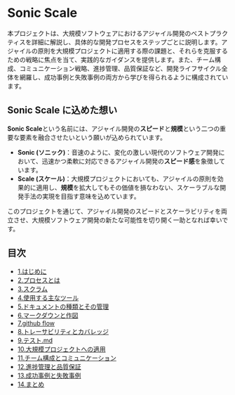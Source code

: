 # Sonic Scale

本プロジェクトは、大規模ソフトウェアにおけるアジャイル開発のベストプラクティスを詳細に解説し、具体的な開発プロセスをステップごとに説明します。アジャイルの原則を大規模プロジェクトに適用する際の課題と、それらを克服するための戦略に焦点を当て、実践的なガイダンスを提供します。また、チーム構成、コミュニケーション戦略、進捗管理、品質保証など、開発ライフサイクル全体を網羅し、成功事例と失敗事例の両方から学びを得られるように構成されています。

## Sonic Scale に込めた想い

**Sonic Scale**という名前には、アジャイル開発の**スピード**と**規模**という二つの重要な要素を融合させたいという願いが込められています。

*   **Sonic (ソニック)**：音速のように、変化の激しい現代のソフトウェア開発において、迅速かつ柔軟に対応できるアジャイル開発の**スピード感**を象徴しています。
*   **Scale (スケール)**：大規模プロジェクトにおいても、アジャイルの原則を効果的に適用し、**規模**を拡大してもその価値を損なわない、スケーラブルな開発手法の実現を目指す意味を込めています。

このプロジェクトを通じて、アジャイル開発のスピードとスケーラビリティを両立させ、大規模ソフトウェア開発の新たな可能性を切り開く一助となれば幸いです。


## 目次
- [1.はじめに](doc/1.はじめに.md)
- [2.プロセスとは](doc/2.プロセスとは.md)
- [3.スクラム](doc/3.スクラム.md)
- [4.使用する主なツール](doc/4.使用する主なツール.md)
- [5.ドキュメントの種類とその管理](doc/5.ドキュメントの種類とその管理.md)
- [6.マークダウンと作図](doc/6.マークダウンと作図.md)
- [7.github flow](doc/7.github-flow.md)
- [8.トレーサビリティとカバレッジ](doc/8.トレーサビリティとカバレッジ.md)
- [9.テスト.md](doc/9.テスト.md)
- [10.大規模プロジェクトへの適用](doc/10.大規模プロジェクトへの適用.md)
- [11.チーム構成とコミュニケーション](doc/11.チーム構成とコミュニケーション.md)
- [12.進捗管理と品質保証](doc/12.進捗管理と品質保証.md)
- [13.成功事例と失敗事例](doc/13.成功事例と失敗事例.md)
- [14.まとめ](doc/14.まとめ.md)
